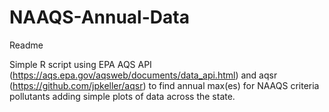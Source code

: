 # NAAQS-Annual-Data

Readme

Simple R script using EPA AQS API (https://aqs.epa.gov/aqsweb/documents/data_api.html) and aqsr (https://github.com/jpkeller/aqsr) to find annual max(es) for NAAQS criteria pollutants adding simple plots of data across the state.
